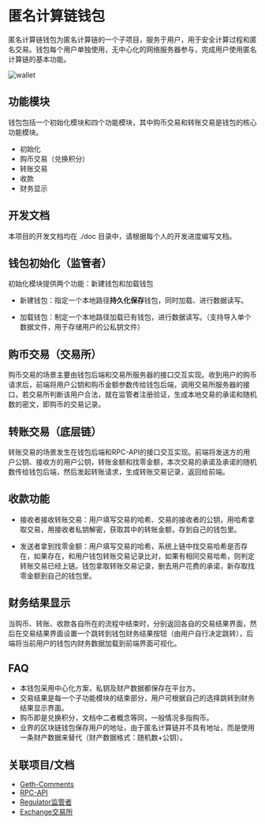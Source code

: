 # 匿名计算链钱包

匿名计算链钱包为匿名计算链的一个子项目，服务于用户，用于安全计算过程和匿名交易。钱包每个用户单独使用，无中心化的网络服务器参与，完成用户使用匿名计算链的基本功能。

![wallet](/img/wallet.png)

## 功能模块

钱包包括一个初始化模块和四个功能模块，其中购币交易和转账交易是钱包的核心功能模块。

- 初始化
- 购币交易（兑换积分）
- 转账交易
- 收款
- 财务显示

## 开发文档
本项目的开发文档均在 ./doc 目录中，请根据每个人的开发进度编写文档。
## 钱包初始化（监管者）

初始化模块提供两个功能：新建钱包和加载钱包

- 新建钱包：指定一个本地路径**持久化保存**钱包，同时加载、进行数据读写。

- 加载钱包：制定一个本地路径加载已有钱包，进行数据读写。（支持导入单个数据文件，用于存储用户的公私钥文件）

## 购币交易（交易所）

购币交易的场景主要由钱包后端和交易所服务器的接口交互实现。收到用户的购币请求后，前端将用户公钥和购币金额参数传给钱包后端，调用交易所服务器的接口，若交易所判断该用户合法，就在监管者注册验证，生成本地交易的承诺和随机数的密文，即购币的交易记录。

## 转账交易（底层链）

转账交易的场景发生在钱包后端和RPC-API的接口交互实现。前端将发送方的用户公钥、接收方的用户公钥，转账金额和找零金额，本次交易的承诺及承诺的随机数传给钱包后端，然后发起转账请求，生成转账交易记录，返回给前端。

## 收款功能

- 接收者接收转账交易：用户填写交易的哈希、交易的接收者的公钥，用哈希拿取交易，用接收者私钥解密，获取其中的转账金额，存到自己的钱包里。

- 发送者拿到找零金额：用户填写交易的哈希，系统上链中找交易哈希是否存在，如果存在，和用户钱包转账交易记录比对，如果有相同交易哈希，则判定转账交易已经上链。钱包拿取转账交易记录，删去用户花费的承诺，新存取找零金额到自己的钱包里。

## 财务结果显示

当购币、转账、收款各自所在的流程中结束时，分别返回各自的交易结果界面，然后在交易结果界面设置一个跳转到钱包财务结果按钮（由用户自行决定跳转），后端将当前用户的钱包内财务数据加载到前端界面可视化。


## FAQ

- 本钱包采用中心化方案，私钥及财产数据都保存在平台方。
- 交易结果是每一个子功能模块的结束部分，用户可根据自己的选择跳转到财务结果显示界面。
- 购币即是兑换积分，文档中二者概念等同，一般情况多指购币。
- 业界的区块链钱包保存用户的地址，由于匿名计算链并不具有地址，而是使用一条财产数据来替代（财产数据格式：随机数+公钥）。

## 关联项目/文档
- [Geth-Comments](https://github.com/xdlianrong/Geth-Comments)
- [RPC-API](https://github.com/xdlianrong/Geth-Comments/blob/master/dev/RPC%20API%E7%9A%84%E6%9B%B4%E6%94%B9%E6%97%A5%E5%BF%97%E5%92%8C%E4%BD%BF%E7%94%A8%E8%AF%B4%E6%98%8E.md)
- [Regulator监管者](https://github.com/xdlianrong/Geth-Comments/tree/master/Regulator)
- [Exchange交易所](https://github.com/xdlianrong/Geth-Comments/tree/master/exchange)

